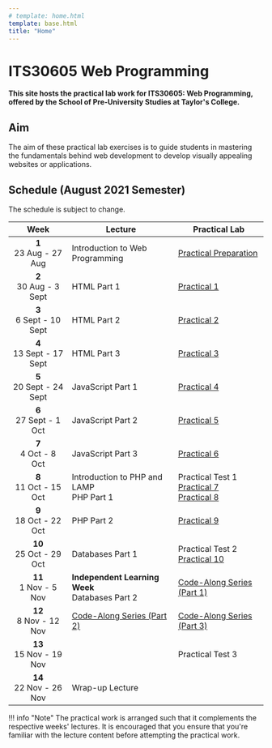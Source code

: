 ```yaml
---
# template: home.html
template: base.html
title: "Home"
---
```


<h1 class="text-center">
    ITS30605 Web Programming
</h1>

<p class="text-center" style="font-weight: bold;">
    This site hosts the practical lab work for ITS30605: Web Programming, offered by the School of Pre-University Studies at Taylor's College.
</p>

## Aim

The aim of these practical lab exercises is to guide students in mastering the fundamentals behind web development to develop visually appealing websites or applications.

## Schedule (August 2021 Semester)

The schedule is subject to change.

|             Week             | Lecture                                           | Practical Lab                                                          |
| :--------------------------: | ------------------------------------------------- | ---------------------------------------------------------------------- |
|  **1** <br> 23 Aug - 27 Aug  | Introduction to Web Programming                   | [Practical Preparation](lab00.md)                                      |
|  **2** <br> 30 Aug - 3 Sept  | HTML Part 1                                       | [Practical 1](lab01.md)                                                |
| **3** <br> 6 Sept - 10 Sept  | HTML Part 2                                       | [Practical 2](lab02.md)                                                |
| **4** <br> 13 Sept - 17 Sept | HTML Part 3                                       | [Practical 3](lab03.md)                                                |
| **5** <br> 20 Sept - 24 Sept | JavaScript Part 1                                 | [Practical 4](lab04.md)                                                |
|  **6** <br> 27 Sept - 1 Oct  | JavaScript Part 2                                 | [Practical 5](lab05.md)                                                |
|   **7** <br> 4 Oct - 8 Oct   | JavaScript Part 3                                 | [Practical 6](lab06.md)                                                |
|  **8** <br> 11 Oct - 15 Oct  | Introduction to PHP and LAMP<br>PHP Part 1        | Practical Test 1<br>[Practical 7](lab07.md)<br>[Practical 8](lab08.md) |
|  **9** <br> 18 Oct - 22 Oct  | PHP Part 2                                        | [Practical 9](lab09.md)                                                |
| **10** <br> 25 Oct - 29 Oct  | Databases Part 1                                  | Practical Test 2<br>[Practical 10](lab10.md)                           |
|  **11** <br> 1 Nov - 5 Nov   | **Independent Learning Week**<br>Databases Part 2 | [Code-Along Series (Part 1)](lab11.md)                                 |
|  **12** <br> 8 Nov - 12 Nov  | [Code-Along Series (Part 2)](lab12.md)            | [Code-Along Series (Part 3)](lab13.md)                                 |
| **13** <br> 15 Nov - 19 Nov  |                                                   | Practical Test 3                                                       |
| **14** <br> 22 Nov - 26 Nov  | Wrap-up Lecture                                   |                                                                        |

!!! info "Note"
The practical work is arranged such that it complements the respective weeks' lectures.
It is encouraged that you ensure that you're familiar with the lecture content before attempting the practical work.

<!-- ## Assignment 3 Groupings -->

<!-- Unavailable at the moment, please check back later! -->

<!-- - [Assignment 3 Groupings](asgn3_202108.md) -->

